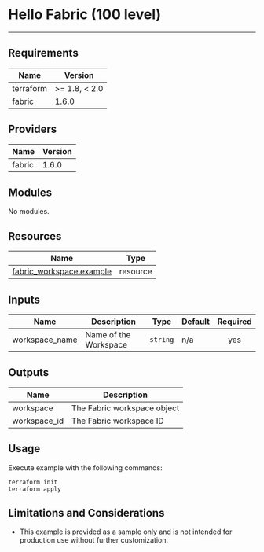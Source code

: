 <!-- BEGIN_TF_DOCS -->
# Hello Fabric (100 level)

---

## Requirements

| Name      | Version       |
|-----------|---------------|
| terraform | >= 1.8, < 2.0 |
| fabric    | 1.6.0         |

## Providers

| Name   | Version |
|--------|---------|
| fabric | 1.6.0   |

## Modules

No modules.

## Resources

| Name                                                                                                                | Type     |
|---------------------------------------------------------------------------------------------------------------------|----------|
| [fabric_workspace.example](https://registry.terraform.io/providers/microsoft/fabric/1.6.0/docs/resources/workspace) | resource |

## Inputs

| Name            | Description           | Type     | Default | Required |
|-----------------|-----------------------|----------|---------|:--------:|
| workspace\_name | Name of the Workspace | `string` | n/a     |   yes    |

## Outputs

| Name          | Description                 |
|---------------|-----------------------------|
| workspace     | The Fabric workspace object |
| workspace\_id | The Fabric workspace ID     |

## Usage

Execute example with the following commands:

```shell
terraform init
terraform apply
```

## Limitations and Considerations

- This example is provided as a sample only and is not intended for production use without further customization.
<!-- END_TF_DOCS -->